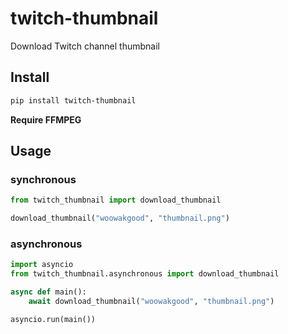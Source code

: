 # twitch-thumbnail

Download Twitch channel thumbnail

## Install

```bash
pip install twitch-thumbnail
```

**Require FFMPEG**

## Usage

### synchronous

```py
from twitch_thumbnail import download_thumbnail

download_thumbnail("woowakgood", "thumbnail.png")
```

### asynchronous

```py
import asyncio
from twitch_thumbnail.asynchronous import download_thumbnail

async def main():
    await download_thumbnail("woowakgood", "thumbnail.png")

asyncio.run(main())
```
